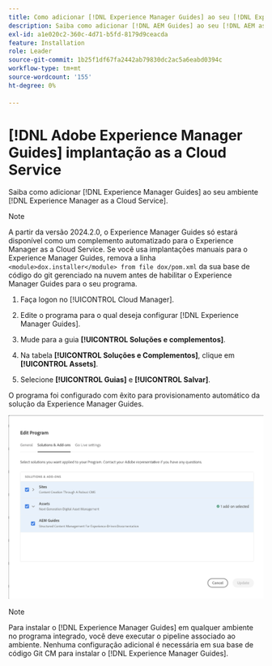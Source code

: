 ```yaml
---
title: Como adicionar [!DNL Experience Manager Guides] ao seu [!DNL Experience Manager as a Cloud Service] ambiente
description: Saiba como adicionar [!DNL AEM Guides] ao seu [!DNL AEM as a Cloud Service] ambiente
exl-id: a1e020c2-360c-4d71-b5fd-8179d9ceacda
feature: Installation
role: Leader
source-git-commit: 1b25f1df67fa2442ab79830dc2ac5a6eabd0394c
workflow-type: tm+mt
source-wordcount: '155'
ht-degree: 0%

---
```


# [!DNL Adobe Experience Manager Guides] implantação as a Cloud Service

Saiba como adicionar [!DNL Experience Manager Guides] ao seu ambiente [!DNL Experience Manager as a Cloud Service].


>[!NOTE]
>
> A partir da versão 2024.2.0, o Experience Manager Guides só estará disponível como um complemento automatizado para o Experience Manager as a Cloud Service. Se você usa implantações manuais para o Experience Manager Guides, remova a linha `<module>dox.installer</module> from file dox/pom.xml` da sua base de código do git gerenciado na nuvem antes de habilitar o Experience Manager Guides para o seu programa.

1. Faça logon no [!UICONTROL Cloud Manager].

1. Edite o programa para o qual deseja configurar [!DNL Experience Manager Guides].

1. Mude para a guia **[!UICONTROL Soluções e complementos]**.

1. Na tabela **[!UICONTROL Soluções e Complementos]**, clique em **[!UICONTROL Assets]**.

1. Selecione **[!UICONTROL Guias]** e **[!UICONTROL Salvar]**.

O programa foi configurado com êxito para provisionamento automático da solução da Experience Manager Guides.

![Configurando a solução Experience Manager Guides](assets/addon-configuration.png)

>[!NOTE]
>
>Para instalar o [!DNL Experience Manager Guides] em qualquer ambiente no programa integrado, você deve executar o pipeline associado ao ambiente. Nenhuma configuração adicional é necessária em sua base de código Git CM para instalar o [!DNL Experience Manager Guides].
